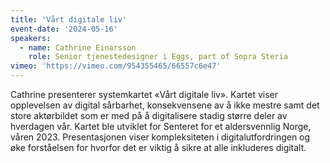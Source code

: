 ```yaml
---
title: 'Vårt digitale liv'
event-date: '2024-05-16'
speakers:
  - name: Cathrine Einarsson
    role: Senior tjenestedesigner i Eggs, part of Sopra Steria
vimeo: 'https://vimeo.com/954355465/66557c6e47'
---
```


Cathrine presenterer systemkartet «Vårt digitale liv». Kartet viser opplevelsen av digital sårbarhet, konsekvensene av å ikke mestre samt det store aktørbildet som er med på å digitalisere stadig større deler av hverdagen vår. Kartet ble utviklet for Senteret for et aldersvennlig Norge, våren 2023. Presentasjonen viser kompleksiteten i digitalutfordringen og øke forståelsen for hvorfor det er viktig å sikre at alle inkluderes digitalt.